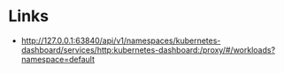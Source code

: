 # Links

 - http://127.0.0.1:63840/api/v1/namespaces/kubernetes-dashboard/services/http:kubernetes-dashboard:/proxy/#/workloads?namespace=default

